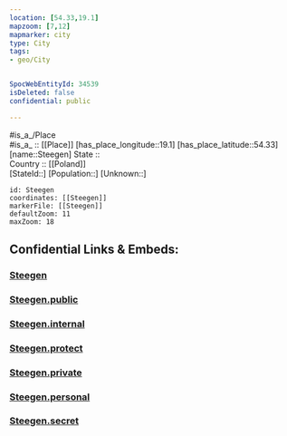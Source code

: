 ```yaml
---
location: [54.33,19.1] 
mapzoom: [7,12] 
mapmarker: city 
type: City
tags:
- geo/City


SpocWebEntityId: 34539
isDeleted: false
confidential: public

---
```

#is_a_/Place  
#is_a_ :: [[Place]] 
[has_place_longitude::19.1] 
[has_place_latitude::54.33] 
[name::Steegen] 
State ::  
Country :: [[Poland]]  
[StateId::] 
[Population::] 
[Unknown::] 


```leaflet
id: Steegen
coordinates: [[Steegen]] 
markerFile: [[Steegen]] 
defaultZoom: 11 
maxZoom: 18
```


## Confidential Links & Embeds: 

### [Steegen](/_Standards/Earth/Continent/Europe/Europe~East/Poland/Provinces~Poland/Pomeranian/City/Steegen.md) 

### [Steegen.public](/_public/Earth/Continent/Europe/Europe~East/Poland/Provinces~Poland/Pomeranian/City/Steegen.public.md) 

### [Steegen.internal](/_internal/Earth/Continent/Europe/Europe~East/Poland/Provinces~Poland/Pomeranian/City/Steegen.internal.md) 

### [Steegen.protect](/_protect/Earth/Continent/Europe/Europe~East/Poland/Provinces~Poland/Pomeranian/City/Steegen.protect.md) 

### [Steegen.private](/_private/Earth/Continent/Europe/Europe~East/Poland/Provinces~Poland/Pomeranian/City/Steegen.private.md) 

### [Steegen.personal](/_personal/Earth/Continent/Europe/Europe~East/Poland/Provinces~Poland/Pomeranian/City/Steegen.personal.md) 

### [Steegen.secret](/_secret/Earth/Continent/Europe/Europe~East/Poland/Provinces~Poland/Pomeranian/City/Steegen.secret.md)

